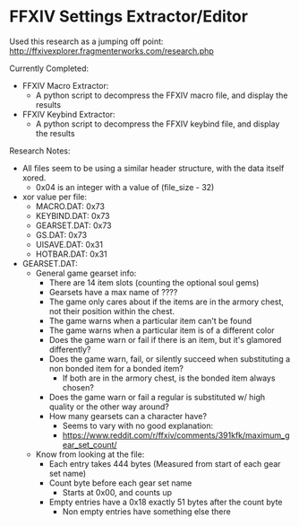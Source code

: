 # FFXIV Settings Extractor/Editor

Used this research as a jumping off point:
    http://ffxivexplorer.fragmenterworks.com/research.php

Currently Completed:
* FFXIV Macro Extractor:
    * A python script to decompress the FFXIV macro file, and display the results
* FFXIV Keybind Extractor:
    * A python script to decompress the FFXIV keybind file, and display the results

Research Notes:
* All files seem to be using a similar header structure, with the data itself xored.
    * 0x04 is an integer with a value of (file_size - 32)
* xor value per file:
    * MACRO.DAT:    0x73
    * KEYBIND.DAT:  0x73
    * GEARSET.DAT:  0x73
    * GS.DAT:       0x73
    * UISAVE.DAT:   0x31
    * HOTBAR.DAT:   0x31
* GEARSET.DAT:
    * General game gearset info:
        * There are 14 item slots (counting the optional soul gems)
        * Gearsets have a max name of ????
        * The game only cares about if the items are in the armory chest, not their position within the chest.
        * The game warns when a particular item can't be found
        * The game warns when a particular item is of a different color
        * Does the game warn or fail if there is an item, but it's glamored differently?
        * Does the game warn, fail, or silently succeed when substituting a non bonded item for a bonded item?
            * If both are in the armory chest, is the bonded item always chosen?
        * Does the game warn or fail a regular is substituted w/ high quality or the other way around?
        * How many gearsets can a character have?
            * Seems to vary with no good explanation:
            * https://www.reddit.com/r/ffxiv/comments/391kfk/maximum_gear_set_count/
    * Know from looking at the file:
        * Each entry takes 444 bytes (Measured from start of each gear set name)
        * Count byte before each gear set name
            * Starts at 0x00, and counts up
        * Empty entries have a 0x18 exactly 51 bytes after the count byte
            * Non empty entries have something else there